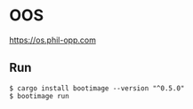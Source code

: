 # OOS

https://os.phil-opp.com

## Run

```
$ cargo install bootimage --version "^0.5.0"
$ bootimage run
```

